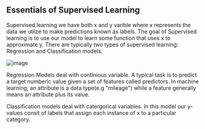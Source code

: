 <h2>Essentials of Supervised Learning</h2>

Supervised learning we have both x and y varible where x represents the data we utilze to make predictions known as labels. 
The goal of Supervised learning is to use our model to learn some function that uses x to approximate y.
There are typically two types of supervised learning: Regression and Classification models.

![image](https://bigdata-madesimple.com/wp-content/uploads/2018/02/Machine-Learning-Explained1.png)

Regression Models deal with continious variable. A typical task is to predict a target numberic value given a set of features called predictors. In machine learning, an attribute is a data type(e.g "mileage") while a feature generally means an attribute  plus its value.

Classification models deal with catergorical variables. In this model our y-values consit of labels that assign
each instance of x to a particular category.
